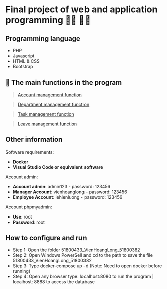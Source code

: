 # Final project of web and application programming :technologist: :technologist:

## Programming language

- PHP
- Javascript
- HTML & CSS
- Bootstrap

## :hammer: The main functions in the program

> [Account management function](#quanlytaikhoan)

> [Department management function](#quanlyphongban)

> [Task management function](#quanlynhiemvuphia)

> [Leave management function](#quanlyngaynghiphep)

## Other information

Software requirements:

- **Docker**
- **Visual Studio Code or equivalent software**

Account admin:

- **Account admin**: admin123 - password: 123456
- **Manager Account**: vienhoanglong - password: 123456
- **Employee Account**: lehienluong - password: 123456

Account phpmyadmin:

- **Use**: root
- **Password**: root

## How to configure and run

- Step 1: Open the folder 51800433_VienHoangLong_51800382
- Step 2: Open Windows PowerSell and cd to the path to save the file 51800433_VienHoangLong_51800382
- Step 3: Type docker-compose up -d (Note: Need to open docker before running)
- Step 4: Open any browser type: localhost:8080 to run the program | localhost: 8888 to access the database
